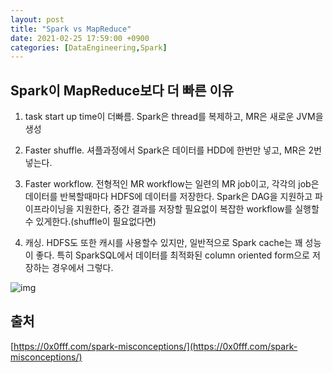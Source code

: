 ```yaml
---
layout: post
title: "Spark vs MapReduce"
date: 2021-02-25 17:59:00 +0900
categories: [DataEngineering,Spark]
---
```


## Spark이 MapReduce보다 더 빠른 이유

1. task start up time이 더빠름. Spark은 thread를 복제하고, MR은 새로운 JVM을 생성

2. Faster shuffle. 셔플과정에서 Spark은 데이터를 HDD에 한번만 넣고, MR은 2번 넣는다.

3. Faster workflow. 전형적인 MR workflow는 일련의 MR job이고, 각각의 job은 데이터를 반복할때마다 HDFS에 데이터를 저장한다. Spark은 DAG을 지원하고 파이프라이닝을 지원한다, 중간 결과를 저장할 필요없이 복잡한 workflow를 실행할수 있게한다.(shuffle이 필요없다면)

4. 캐싱. HDFS도 또한 캐시를 사용할수 있지만, 일반적으로 Spark cache는 꽤 성능이 좋다. 특히 SparkSQL에서 데이터를 최적화된 column oriented form으로 저장하는 경우에서 그렇다.

![img](https://i2.wp.com/0x0fff.com/wp-content/uploads/2015/02/SparkRAMProcessing.png?w=400&ssl=1)



## 출처
[https://0x0fff.com/spark-misconceptions/](https://0x0fff.com/spark-misconceptions/)
